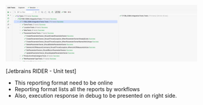 ![alt text](image.png)

[Jetbrains RIDER - Unit test]
- This reporting format need to be online
- Reporting format lists all the reports by workflows
- Also, execution response in debug to be presented on right side.